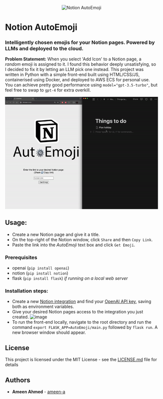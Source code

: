 <div align="center">
  <img src="https://github.com/ameen-a/AutoEmoji/assets/7096331/3923ce1e-40da-4532-a3b8-8155def4b438" alt="Notion AutoEmoji", width="650">
</div>


# Notion AutoEmoji
### Intelligently chosen emojis for your Notion pages. Powered by LLMs and deployed to the cloud. 

**Problem Statement:** When you select 'Add Icon' to a Notion page, a _random_ emoji is assigned to it. I found this behavior deeply unsatisfying, so I decided to fix it by letting an LLM pick one instead. 
This project was written in Python with a simple front-end built using HTML/CSS/JS, containerised using Docker, and deployed to AWS ECS for personal use. You can achieve pretty good performance using `model="gpt-3.5-turbo"`, but feel free to swap to `gpt-4` for extra overkill. 

<div align="center">
  <img src="https://raw.githubusercontent.com/ameen-a/AutoEmoji/main/AutoEmoji/assets/AutoEmoji%20gif.gif" alt="Usage demonstration", width="700">
</div>

## Usage:
- Create a new Notion page and give it a title.
- On the top-right of the Notion window, click `Share` and then `Copy Link`.
- Paste the link into the _AutoEmoji_ text box and click `Get Emoji`.


### Prerequisites
- openai (`pip install openai`)
- notion (`pip install notion`)
- flask (`pip install flask`) _if running on a local web server_


### Installation steps:
- Create a new [Notion integration](https://www.notion.so/my-integrations) and find your [OpenAI API key](https://platform.openai.com/api-keys), saving both as environment variables. 
- Give your desired Notion pages access to the integration you just created. <img width="500" alt="image" src="https://github.com/ameen-a/AutoEmoji/assets/7096331/6bfb3230-b5b7-4ddd-add7-0fce64a07628">
- To run the front-end locally, navigate to the root directory and run the command `export FLASK_APP=AutoEmoji/main.py` followed by `flask run`. A new browser window should appear. 



## License

This project is licensed under the MIT License - see the [LICENSE.md](LICENSE.md) file for details


## Authors

* **Ameen Ahmed** - [ameen-a](https://github.com/ameen-a)

